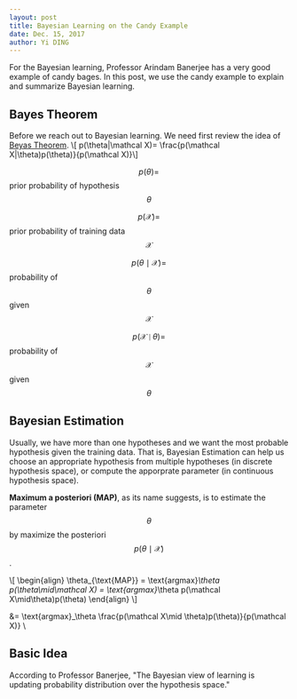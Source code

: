 ```yaml
--- 
layout: post
title: Bayesian Learning on the Candy Example
date: Dec. 15, 2017
author: Yi DING
---
```


[comment]: # (Use the candy example to explain Bayesian learning)

For the Bayesian learning, Professor Arindam Banerjee has a very good example of candy bages. In this post, we use the candy example to explain and summarize Bayesian learning.

## Bayes Theorem
Before we reach out to Bayesian learning. We need first review the idea of [Beyas Theorem](http://www.cs.cmu.edu/afs/cs/project/theo-20/www/mlbook/ch6.pdf).
\\[ p(\theta|\mathcal X)= \frac{p(\mathcal X|\theta)p(\theta)}{p(\mathcal X)}\\]

$$p(\theta)=$$ prior probability of hypothesis $$\theta$$

$$p(\mathcal X)=$$ prior probability of training data $$\mathcal X$$

$$p(\theta\mid\mathcal X)=$$ probability of $$\theta$$ given $$\mathcal X$$

$$p(\mathcal X\mid\theta)=$$ probability of $$\mathcal X$$ given $$\theta$$

## Bayesian Estimation
Usually, we have more than one hypotheses and we want the most probable hypothesis given the training data. That is, Bayesian Estimation can help us choose an appropriate hypothesis from multiple hypotheses (in discrete hypothesis space), or compute the apporprate parameter (in continuous hypothesis space).

**Maximum a posteriori (MAP)**, as its name suggests, is to estimate the parameter $$\theta$$ by maximize the posteriori $$p(\theta\mid\mathcal X)$$.

\\[ \begin{align} 
\theta_{\text{MAP}} = \text{argmax}_\theta p(\theta\mid\mathcal X) = \text{argmax}_\theta p(\mathcal X\mid\theta)p(\theta)
\end{align} \\]

&= \text{argmax}_\theta \frac{p(\mathcal X\mid \theta)p(\theta)}{p(\mathcal X)} \\



## Basic Idea
According to Professor Banerjee, "The Bayesian view of learning is updating probability distribution over the hypothesis space."